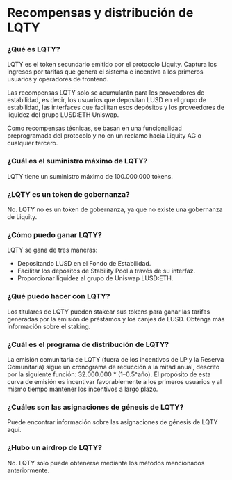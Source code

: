 # Recompensas y distribución de LQTY

### ¿Qué es LQTY?

LQTY es el token secundario emitido por el protocolo Liquity. Captura los ingresos por tarifas que genera el sistema e incentiva a los primeros usuarios y operadores de frontend.

Las recompensas LQTY solo se acumularán para los proveedores de estabilidad, es decir, los usuarios que depositan LUSD en el grupo de estabilidad, las interfaces que facilitan esos depósitos y los proveedores de liquidez del grupo LUSD:ETH Uniswap.

Como recompensas técnicas, se basan en una funcionalidad preprogramada del protocolo y no en un reclamo hacia Liquity AG o cualquier tercero.

### ¿Cuál es el suministro máximo de LQTY?

LQTY tiene un suministro máximo de 100.000.000 tokens.

### ¿LQTY es un token de gobernanza?

No. LQTY no es un token de gobernanza, ya que no existe una gobernanza de Liquity.

### ¿Cómo puedo ganar LQTY?

LQTY se gana de tres maneras:

* Depositando LUSD en el Fondo de Estabilidad.
* Facilitar los depósitos de Stability Pool a través de su interfaz.
* Proporcionar liquidez al grupo de Uniswap LUSD:ETH.

### ¿Qué puedo hacer con LQTY?

Los titulares de LQTY pueden stakear sus tokens para ganar las tarifas generadas por la emisión de préstamos y los canjes de LUSD. Obtenga más información sobre el staking.

### ¿Cuál es el programa de distribución de LQTY?

La emisión comunitaria de LQTY (fuera de los incentivos de LP y la Reserva Comunitaria) sigue un cronograma de reducción a la mitad anual, descrito por la siguiente función: 32.000.000 \* (1–0.5^año). El propósito de esta curva de emisión es incentivar favorablemente a los primeros usuarios y al mismo tiempo mantener los incentivos a largo plazo.

### ¿Cuáles son las asignaciones de génesis de LQTY?

Puede encontrar información sobre las asignaciones de génesis de LQTY aquí.

### ¿Hubo un airdrop de LQTY?

No. LQTY solo puede obtenerse mediante los métodos mencionados anteriormente.
